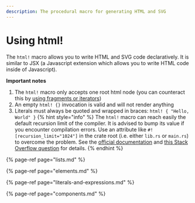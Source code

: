 ```yaml
---
description: The procedural macro for generating HTML and SVG
---
```


# Using html!

The `html!` macro allows you to write HTML and SVG code declaratively. It is similar to JSX \(a Javascript extension which allows you to write HTML code inside of Javascript\).

**Important notes**

1. The `html!` macro only accepts one root html node \(you can counteract this by [using fragments or iterators](lists.md)\)
2. An empty `html! {}` invocation is valid and will not render anything
3. Literals must always be quoted and wrapped in braces: `html! { "Hello, World" }`
{% hint style="info" %}
The `html!` macro can reach easily the default recursion limit of the compiler. It is advised to bump its value if you encounter compilation errors. Use an attribute like `#![recursion_limit="1024"]` in the crate root (i.e. either `lib.rs` or `main.rs`) to overcome the problem. See the [official documentation](https://doc.rust-lang.org/reference/attributes/limits.html#the-recursion_limit-attribute) and [this Stack Overflow question](https://stackoverflow.com/questions/27454761/what-is-a-crate-attribute-and-where-do-i-add-it) for details.
{% endhint %}

{% page-ref page="lists.md" %}

{% page-ref page="elements.md" %}

{% page-ref page="literals-and-expressions.md" %}

{% page-ref page="components.md" %}
